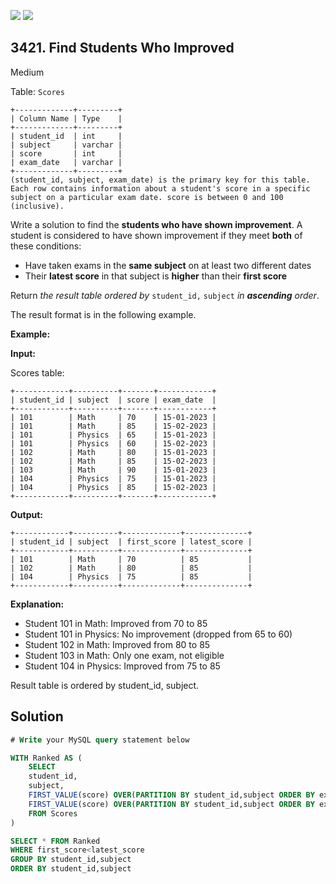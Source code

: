 [![](https://img.shields.io/github/stars/javadev/LeetCode-in-Kotlin?label=Stars&style=flat-square)](https://github.com/javadev/LeetCode-in-Kotlin)
[![](https://img.shields.io/github/forks/javadev/LeetCode-in-Kotlin?label=Fork%20me%20on%20GitHub%20&style=flat-square)](https://github.com/javadev/LeetCode-in-Kotlin/fork)

## 3421\. Find Students Who Improved

Medium

Table: `Scores`

    +-------------+---------+
    | Column Name | Type    |
    +-------------+---------+
    | student_id  | int     |
    | subject     | varchar |
    | score       | int     |
    | exam_date   | varchar |
    +-------------+---------+
    (student_id, subject, exam_date) is the primary key for this table.
    Each row contains information about a student's score in a specific subject on a particular exam date. score is between 0 and 100 (inclusive). 

Write a solution to find the **students who have shown improvement**. A student is considered to have shown improvement if they meet **both** of these conditions:

*   Have taken exams in the **same subject** on at least two different dates
*   Their **latest score** in that subject is **higher** than their **first score**

Return _the result table_ _ordered by_ `student_id,` `subject` _in **ascending** order_.

The result format is in the following example.

**Example:**

**Input:**

Scores table:

    +------------+----------+-------+------------+
    | student_id | subject  | score | exam_date  |
    +------------+----------+-------+------------+
    | 101        | Math     | 70    | 15-01-2023 |
    | 101        | Math     | 85    | 15-02-2023 |
    | 101        | Physics  | 65    | 15-01-2023 |
    | 101        | Physics  | 60    | 15-02-2023 |
    | 102        | Math     | 80    | 15-01-2023 |
    | 102        | Math     | 85    | 15-02-2023 |
    | 103        | Math     | 90    | 15-01-2023 |
    | 104        | Physics  | 75    | 15-01-2023 |
    | 104        | Physics  | 85    | 15-02-2023 |
    +------------+----------+-------+------------+ 

**Output:**

    +------------+----------+-------------+--------------+
    | student_id | subject  | first_score | latest_score |
    +------------+----------+-------------+--------------+
    | 101        | Math     | 70          | 85           |
    | 102        | Math     | 80          | 85           |
    | 104        | Physics  | 75          | 85           |
    +------------+----------+-------------+--------------+ 

**Explanation:**

*   Student 101 in Math: Improved from 70 to 85
*   Student 101 in Physics: No improvement (dropped from 65 to 60)
*   Student 102 in Math: Improved from 80 to 85
*   Student 103 in Math: Only one exam, not eligible
*   Student 104 in Physics: Improved from 75 to 85

Result table is ordered by student\_id, subject.

## Solution

```sql
# Write your MySQL query statement below

WITH Ranked AS (
    SELECT
    student_id,
    subject,
    FIRST_VALUE(score) OVER(PARTITION BY student_id,subject ORDER BY exam_date) AS first_score,
    FIRST_VALUE(score) OVER(PARTITION BY student_id,subject ORDER BY exam_date DESC) AS latest_score
    FROM Scores
)

SELECT * FROM Ranked
WHERE first_score<latest_score
GROUP BY student_id,subject
ORDER BY student_id,subject
```